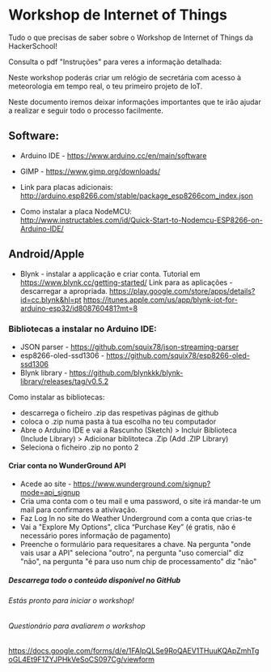 # Workshop de Internet of Things
Tudo o que precisas de saber sobre o Workshop de Internet of Things da HackerSchool!

Consulta o pdf "Instruções" para veres a informação detalhada:

Neste workshop poderás criar um relógio de secretária com acesso à meteorologia em tempo real, 
o teu primeiro projeto de IoT.

Neste documento iremos deixar informações importantes que te irão ajudar a realizar e seguir todo o processo facilmente.

## Software:
- Arduino IDE - https://www.arduino.cc/en/main/software

- GIMP - https://www.gimp.org/downloads/

- Link para placas adicionais: http://arduino.esp8266.com/stable/package_esp8266com_index.json

- Como instalar a placa NodeMCU: http://www.instructables.com/id/Quick-Start-to-Nodemcu-ESP8266-on-Arduino-IDE/

## Android/Apple
- Blynk - instalar a applicação e criar conta. Tutorial em https://www.blynk.cc/getting-started/
    Link para as aplicações - descarregar a apropriada.
    https://play.google.com/store/apps/details?id=cc.blynk&hl=pt
    https://itunes.apple.com/us/app/blynk-iot-for-arduino-esp32/id808760481?mt=8

### Bibliotecas a instalar no Arduino IDE:

- JSON parser - https://github.com/squix78/json-streaming-parser
- esp8266-oled-ssd1306 - https://github.com/squix78/esp8266-oled-ssd1306
- Blynk library - https://github.com/blynkkk/blynk-library/releases/tag/v0.5.2
  
Como instalar as bibliotecas:
- descarrega o ficheiro .zip das respetivas páginas de github
- coloca o .zip numa pasta à tua escolha no teu computador
- Abre o Arduino IDE e vai a Rascunho (Sketch) > Incluir Biblioteca (Include Library) > Adicionar biblitoteca .Zip (Add .ZIP Library)
- Seleciona o ficheiro .zip no ponto 2

#### Criar conta no WunderGround API
- Acede ao site - https://www.wunderground.com/signup?mode=api_signup
- Cria uma conta com o teu mail e uma password, o site irá mandar-te um mail para confirmares a ativivação.
- Faz Log In no site do Weather Underground com a conta que crias-te
- Vai a "Explore My Options", clica “Purchase Key” (é gratis, não é necessário pores informação de pagamento)
- Preenche o formulário para requesitares a chave. Na pergunta "onde vais usar a API" seleciona "outro", na pergunta "uso comercial" diz "não", na pergunta "é para uso num chip de processamento" diz "não"

##### Descarrega todo o conteúdo disponível no GitHub

###### Estás pronto para iniciar o workshop!


###### Questionário para avaliarem o workshop
https://docs.google.com/forms/d/e/1FAIpQLSe9RoQAEV1THuuKQApZmhTgoGL4Et9F1ZYJPHkVeSoCS097Cg/viewform

